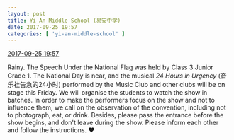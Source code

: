 ```yaml
---
layout: post
title: Yi An Middle School (易安中学)
date: 2017-09-25 19:57
categories: [ 'yi-an-middle-school' ]
---
```


<div class="weibo-info">
  <a href="http://weibo.com/6074218720/FntFU1MtU">2017-09-25 19:57</a>
</div>

Rainy. The Speech Under the National Flag was held by Class 3 Junior Grade 1. The National Day is near, and the musical *24 Hours in Urgency* (音乐社告急的24小时) performed by the Music Club and other clubs will be on stage this Friday. We will organise the students to watch the show in batches. In order to make the performers focus on the show and not to influence them, we call on the observation of the convention, including not to photograph, eat, or drink. Besides, please pass the entrance before the show begins, and don't leave during the show. Please inform each other and follow the instructions. :heart:

